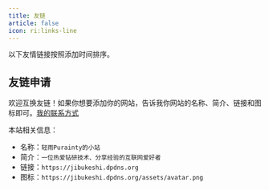 ```yaml
---
title: 友链
article: false
icon: ri:links-line
---
```


以下友情链接按照添加时间排序。

<VPCard
  title="yyyyt的文档站"
  desc="World is Bad or Worse"
  logo="https://img.yyyyt.top/avatar/avatar"
  link="https://docs.yyyyt.top/"
/>

<VPCard
  title="B84F2246 的小站"
  desc="TECH OTAKUS SAVE THE WORLD!"
  logo="https://assets.b84f2246.top/img/avatar.png"
  link="https://blog.b84f2246.top/"
/>

## 友链申请

欢迎互换友链！如果你想要添加你的网站，告诉我你网站的名称、简介、链接和图标即可。[我的联系方式](/about.html#%F0%9F%93%A7%E8%81%94%E7%B3%BB%E6%88%91)

本站相关信息：
- 名称：`轻雨Purainty的小站`
- 简介：`一位热爱钻研技术、分享经验的互联网爱好者`
- 链接：`https://jibukeshi.dpdns.org`
- 图标：`https://jibukeshi.dpdns.org/assets/avatar.png`